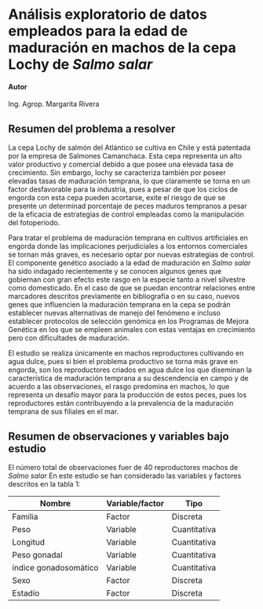 # Análisis exploratorio de datos empleados para la edad de maduración en machos de la cepa Lochy de _Salmo salar_

#### Autor
Ing. Agrop. Margarita Rivera

## Resumen del problema a resolver

La cepa Lochy de salmón del Atlántico se cultiva en Chile y está patentada por la empresa de Salmones Camanchaca. Esta cepa representa un alto valor productivo y comercial debido a que posee una elevada tasa de crecimiento. Sin embargo, lochy se caracteriza también por poseer elevadas tasas de maduración temprana, lo que claramente se torna en un factor desfavorable para la industria, pues a pesar de que los ciclos de engorda con esta cepa pueden acortarse, exite el riesgo de que se presente un determinad porcentaje de peces maduros tempranos a pesar de la eficacia de estrategias de control empleadas como la manipulación del fotoperíodo.

Para tratar el problema de maduración temprana en cultivos artificiales en engorda donde las implicaciones perjudiciales a los entornos comerciales se tornan más graves, es necesario optar por nuevas estrategias de control. El componente genético asociado a la edad de maduración en _Salmo salar_ ha sido indagado recientemente y se conocen algunos genes que gobiernan con gran efecto este rasgo en la especie tanto a nivel silvestre como domesticado. En el caso de que se puedan encontrar relaciones entre marcadores descritos previamente en bibliografía o en su caso, nuevos genes que influencien la maduración temprana en la cepa se podrán establecer nuevas alternativas de manejo del fenómeno e incluso establecer protocolos de selección genómica en los Programas de Mejora Genética en los que se empleen animales con estas ventajas en crecimiento pero con dificultades de maduración.

El estudio se realiza únicamente en machos reproductores cultivando en agua dulce, pues si bien el problema productivo se torna más grave en engorda, son los reproductores criados en agua dulce los que diseminan la característica de maduración temprana a su descendencia en campo y de acuerdo a las observaciones, el rasgo predomina en machos, lo que representa un desafío mayor para la producción de estos peces, pues los reproductores están contribuyendo a la prevalencia de la maduración temprana de sus filiales en el mar.

## Resumen de observaciones y variables bajo estudio

El número total de observaciones fuer de 40 reproductores machos de _Salmo salar_
En este estudio se han considerado las variables y factores descritos en la tabla 1:

|Nombre|Variable/factor|Tipo|
|------|---------------|----|
|Familia|Factor|Discreta|
|Peso|Variable|Cuantitativa|
|Longitud|Variable| Cuantitativa|
|Peso gonadal|Variable| Cuantitativa|
|índice gonadosomático|Variable| Cuantitativa|
|Sexo|Factor|Discreta|
|Estadío|Factor|Discreta|

